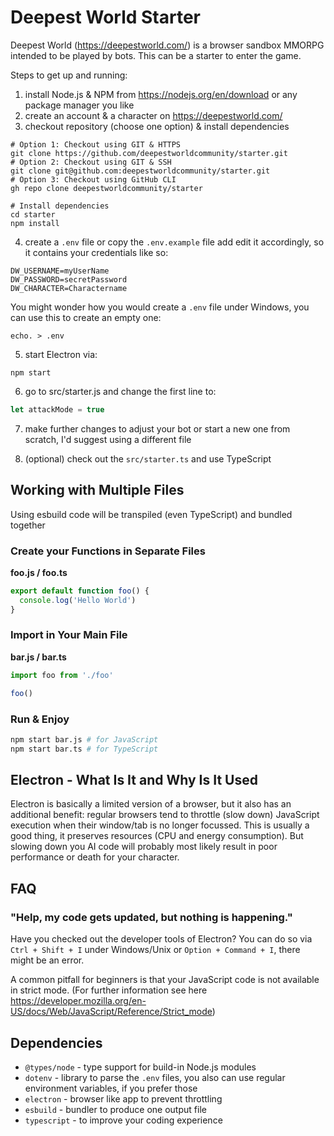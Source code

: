 # Deepest World Starter

Deepest World (https://deepestworld.com/) is a browser sandbox MMORPG intended to be played by bots.
This can be a starter to enter the game.

Steps to get up and running:

1. install Node.js & NPM from https://nodejs.org/en/download or any package manager you like
2. create an account & a character on https://deepestworld.com/
3. checkout repository (choose one option) & install dependencies
```shell
# Option 1: Checkout using GIT & HTTPS
git clone https://github.com/deepestworldcommunity/starter.git
# Option 2: Checkout using GIT & SSH
git clone git@github.com:deepestworldcommunity/starter.git
# Option 3: Checkout using GitHub CLI
gh repo clone deepestworldcommunity/starter

# Install dependencies
cd starter
npm install
```
4. create a `.env` file or copy the `.env.example` file add edit it accordingly, so it contains your credentials like so:
```
DW_USERNAME=myUserName
DW_PASSWORD=secretPassword
DW_CHARACTER=Charactername
```
You might wonder how you would create a `.env` file under Windows, you can use this to create an empty one:
```shell
echo. > .env
```
5. start Electron via:
```shell
npm start
```
6. go to src/starter.js and change the first line to:
```js
let attackMode = true
```
7. make further changes to adjust your bot or start a new one from scratch, I'd suggest using a different file

8. (optional) check out the `src/starter.ts` and use TypeScript

## Working with Multiple Files

Using esbuild code will be transpiled (even TypeScript) and bundled together

### Create your Functions in Separate Files

**foo.js / foo.ts**
```js
export default function foo() {
  console.log('Hello World')
}
```
### Import in Your Main File

**bar.js / bar.ts**
```js
import foo from './foo'

foo()
```
### Run & Enjoy

```sh
npm start bar.js # for JavaScript
npm start bar.ts # for TypeScript
```
## Electron - What Is It and Why Is It Used

Electron is basically a limited version of a browser, but it also has an additional benefit:
regular browsers tend to throttle (slow down) JavaScript execution when their window/tab is no longer focussed.
This is usually a good thing, it preserves resources (CPU and energy consumption).
But slowing down you AI code will probably most likely result in poor performance or death for your character.

## FAQ

### "Help, my code gets updated, but nothing is happening."

Have you checked out the developer tools of Electron? You can do so
via `Ctrl + Shift + I` under Windows/Unix or `Option + Command + I`, there might be an error.

A common pitfall for beginners is that your JavaScript code is not available in strict mode. (For further information see here https://developer.mozilla.org/en-US/docs/Web/JavaScript/Reference/Strict_mode)

## Dependencies

* `@types/node` - type support for build-in Node.js modules
* `dotenv` - library to parse the `.env` files, you also can use regular environment variables, if you prefer those
* `electron` - browser like app to prevent throttling
* `esbuild` - bundler to produce one output file
* `typescript` - to improve your coding experience
